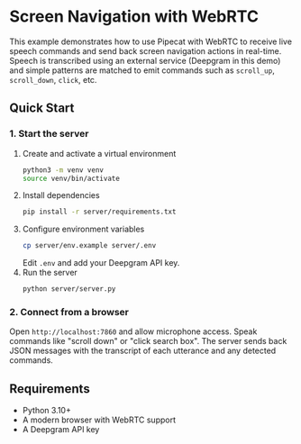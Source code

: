 # Screen Navigation with WebRTC

This example demonstrates how to use Pipecat with WebRTC to receive live speech commands and
send back screen navigation actions in real-time. Speech is transcribed using an external
service (Deepgram in this demo) and simple patterns are matched to emit commands such as
`scroll_up`, `scroll_down`, `click`, etc.

## Quick Start

### 1. Start the server

1. Create and activate a virtual environment
   ```bash
   python3 -m venv venv
   source venv/bin/activate
   ```
2. Install dependencies
   ```bash
   pip install -r server/requirements.txt
   ```
3. Configure environment variables
   ```bash
   cp server/env.example server/.env
   ```
   Edit `.env` and add your Deepgram API key.
4. Run the server
   ```bash
   python server/server.py
   ```

### 2. Connect from a browser

Open `http://localhost:7860` and allow microphone access. Speak commands like
"scroll down" or "click search box". The server sends back JSON messages with the
transcript of each utterance and any detected commands.

## Requirements

- Python 3.10+
- A modern browser with WebRTC support
- A Deepgram API key
